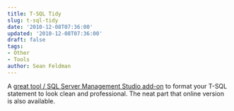 ```yaml
---
title: T-SQL Tidy
slug: t-sql-tidy
date: '2010-12-08T07:36:00'
updated: '2010-12-08T07:36:00'
draft: false
tags:
- Other
- Tools
author: Sean Feldman
---
```



A [great tool / SQL Server Management Studio add-on](http://www.tsqltidy.com/Default.aspx) to format your T-SQL statement to look clean and professional. The neat part that online version is also available.


